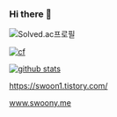 ### Hi there 👋

![Solved.ac프로필](http://mazassumnida.wtf/api/v2/generate_badge?boj=swoon)

[![cf](http://cf.leed.at?id=swoon)](https://codeforces.com/profile/swoon)

[![github stats](https://github-readme-stats.vercel.app/api?username=swoon)](https://github.com/anuraghazra/github-readme-stats)

https://swoon1.tistory.com/

www.swoony.me
